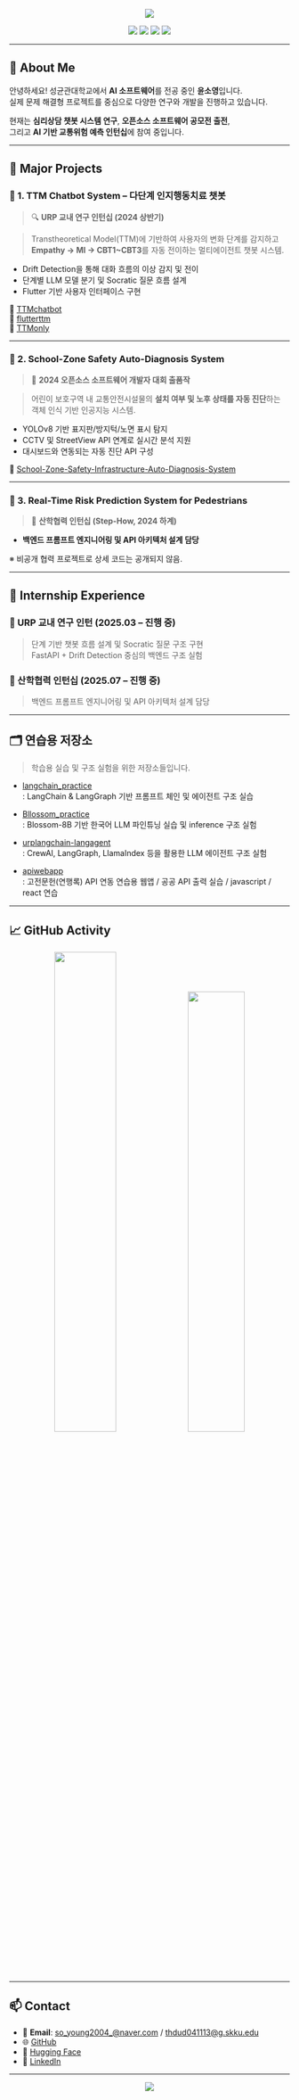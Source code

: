 <p align="center">
  <img src="https://capsule-render.vercel.app/api?type=waving&color=8A2BE2&height=230&section=header&text=Welcome%20to%20SoYoung's%20Space%20🚀&fontAlign=50&fontSize=40&animation=fadeIn" />
</p>

<p align="center">
  <img src="https://img.shields.io/badge/Sungkyunkwan%20University-006400?style=for-the-badge&logo=academia&logoColor=white" />
  <img src="https://img.shields.io/badge/AI%20Engineer-HuggingFace-6A5ACD?style=for-the-badge&logo=python&logoColor=white" />
  <img src="https://img.shields.io/badge/Web%20Dev-FastAPI%20×%20Flutter-00c2ff?style=for-the-badge&logo=fastapi&logoColor=white" />
  <img src="https://img.shields.io/badge/UI%2FUX%20Design-Figma-f24e1e?style=for-the-badge&logo=figma&logoColor=white" />
</p>

---

## 🧠 About Me

안녕하세요! 성균관대학교에서 **AI 소프트웨어**를 전공 중인 **윤소영**입니다.  
실제 문제 해결형 프로젝트를 중심으로 다양한 연구와 개발을 진행하고 있습니다.

현재는 **심리상담 챗봇 시스템 연구**, **오픈소스 소프트웨어 공모전 출전**,  
그리고 **AI 기반 교통위험 예측 인턴십**에 참여 중입니다.

---

## 🚀 Major Projects

### 📌 1. TTM Chatbot System – 다단계 인지행동치료 챗봇  
> 🔍 **URP 교내 연구 인턴십 (2024 상반기)**

> Transtheoretical Model(TTM)에 기반하여 사용자의 변화 단계를 감지하고  
> **Empathy → MI → CBT1~CBT3**를 자동 전이하는 멀티에이전트 챗봇 시스템.

- Drift Detection을 통해 대화 흐름의 이상 감지 및 전이
- 단계별 LLM 모델 분기 및 Socratic 질문 흐름 설계
- Flutter 기반 사용자 인터페이스 구현

🔗 [TTMchatbot](https://github.com/yunsoyoung2004/TTMchatbot)  
🔗 [flutterttm](https://github.com/yunsoyoung2004/flutterttm)  
🔗 [TTMonly](https://github.com/yunsoyoung2004/TTMonly)

---

### 📌 2. School-Zone Safety Auto-Diagnosis System  
> 🏅 **2024 오픈소스 소프트웨어 개발자 대회 출품작**

> 어린이 보호구역 내 교통안전시설물의 **설치 여부 및 노후 상태를 자동 진단**하는  
> 객체 인식 기반 인공지능 시스템.

- YOLOv8 기반 표지판/방지턱/노면 표시 탐지
- CCTV 및 StreetView API 연계로 실시간 분석 지원
- 대시보드와 연동되는 자동 진단 API 구성

🔗 [School-Zone-Safety-Infrastructure-Auto-Diagnosis-System](https://github.com/yunsoyoung2004/School-Zone-Safety-Infrastructure-Auto-Diagnosis-System)

---

### 📌 3. Real-Time Risk Prediction System for Pedestrians  
> 🤝 **산학협력 인턴십 (Step-How, 2024 하계)**

- **백엔드 프롬프트 엔지니어링 및 API 아키텍처 설계 담당**

※ 비공개 협력 프로젝트로 상세 코드는 공개되지 않음.

---

## 💼 Internship Experience

### 🔹 URP 교내 연구 인턴 (2025.03 – 진행 중)  
> 단계 기반 챗봇 흐름 설계 및 Socratic 질문 구조 구현  
> FastAPI + Drift Detection 중심의 백엔드 구조 실험

### 🔹 산학협력 인턴십 (2025.07 – 진행 중)  
> 백엔드 프롬프트 엔지니어링 및 API 아키텍처 설계 담당

---

## 🗂️ 연습용 저장소

> 학습용 실습 및 구조 실험을 위한 저장소들입니다.

- [langchain_practice](https://github.com/yunsoyoung2004/langchain_practice)  
  : LangChain & LangGraph 기반 프롬프트 체인 및 에이전트 구조 실습

- [Bllossom_practice](https://github.com/yunsoyoung2004/Bllossom_practice)  
  : Blossom-8B 기반 한국어 LLM 파인튜닝 실습 및 inference 구조 실험

- [urplangchain-langagent](https://github.com/yunsoyoung2004/urplangchain-langagent)  
  : CrewAI, LangGraph, LlamaIndex 등을 활용한 LLM 에이전트 구조 실험

- [apiwebapp](https://github.com/yunsoyoung2004/apiwebapp)  
  : 고전문헌(연행록) API 연동 연습용 웹앱 / 공공 API 출력 실습 / javascript / react 연습

---

## 📈 GitHub Activity

<p align="center">
  <img src="https://github-readme-stats.vercel.app/api?username=yunsoyoung2004&show_icons=true&theme=radical" width="47%" />
  <img src="https://github-readme-stats.vercel.app/api/top-langs/?username=yunsoyoung2004&layout=compact&theme=radical" width="45%" />
</p>

---

## 📫 Contact

- 📩 **Email**: so_young2004_@naver.com / thdud041113@g.skku.edu  
- 🌐 [GitHub](https://github.com/yunsoyoung2004)  
- 🤗 [Hugging Face](https://huggingface.co/youngbongbong)  
- 💼 [LinkedIn](https://www.linkedin.com/in/ysobong504496283)

---

<p align="center">
  <img src="https://capsule-render.vercel.app/api?type=waving&color=8A2BE2&height=200&section=footer" />
</p>
